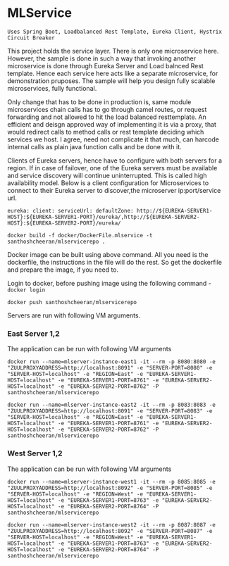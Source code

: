 
# MLService

`Uses Spring Boot, Loadbalanced Rest Template, Eureka Client, Hystrix Circuit Breaker`

This project holds the service layer. There is only one microservice here. However, the sample is done in such a way that invoking another microservice is done through Eureka Server and Load balnced Rest template. Hence each service here acts like a separate microservice, for demonstration pruposes. The sample will help you design fully scalable microservices, fully functional. 

Only change that has to be done in production is, same module microservices chain calls has to go through camel routes, or request forwarding and not allowed to hit the load balanced resttemplate. An efficient and deisgn approved way of implementing it is via a proxy, that would redirect calls to method calls or rest template deciding which services we host. I agree, need not complicate it that much, can harcode internal calls as plain java function calls and be done with it.

Clients of Eureka servers, hence have to configure with both servers for a region. If in case of failover, one of the Eureka servers must be available and service discovery will continue uninterrupted. This is called high availability model. Below is a client configuration for Microservices to connect to their Eureka server to discover,the microserver ip:port/service url.

`eureka: client: serviceUrl: defaultZone: http://${EUREKA-SERVER1-HOST}:${EUREKA-SERVER1-PORT}/eureka/,http://${EUREKA-SERVER2-HOST}:${EUREKA-SERVER2-PORT}/eureka/`

`docker build -f docker/DockerFile.mlservice -t santhoshcheeran/mlservicerepo .`

Docker image can be built using above command. All you need is the dockerfile, the instructions in the file will do the rest. So get the dockerfile and prepare the image, if you need to.

Login to docker, before pushing image using the following command - `docker login`

`docker push santhoshcheeran/mlservicerepo`

Servers are run with following VM arguments.

### East Server 1,2

The application can be run with following VM arguments 

`docker run --name=mlserver-instance-east1 -it --rm -p 8080:8080 -e "ZUULPROXYADDRESS=http://localhost:8091" -e "SERVER-PORT=8080" -e "SERVER-HOST=localhost" -e "REGION=East" -e "EUREKA-SERVER1-HOST=localhost" -e "EUREKA-SERVER1-PORT=8761" -e "EUREKA-SERVER2-HOST=localhost" -e "EUREKA-SERVER2-PORT=8762" -P santhoshcheeran/mlservicerepo`

`docker run --name=mlserver-instance-east2 -it --rm -p 8083:8083 -e "ZUULPROXYADDRESS=http://localhost:8091" -e "SERVER-PORT=8083" -e "SERVER-HOST=localhost" -e "REGION=East" -e "EUREKA-SERVER1-HOST=localhost" -e "EUREKA-SERVER1-PORT=8761" -e "EUREKA-SERVER2-HOST=localhost" -e "EUREKA-SERVER2-PORT=8762" -P santhoshcheeran/mlservicerepo`

### West Server 1,2

The application can be run with following VM arguments 

`docker run --name=mlserver-instance-west1 -it --rm -p 8085:8085 -e "ZUULPROXYADDRESS=http://localhost:8092" -e "SERVER-PORT=8085" -e "SERVER-HOST=localhost" -e "REGION=West" -e "EUREKA-SERVER1-HOST=localhost" -e "EUREKA-SERVER1-PORT=8763" -e "EUREKA-SERVER2-HOST=localhost" -e "EUREKA-SERVER2-PORT=8764" -P santhoshcheeran/mlservicerepo`

`docker run --name=mlserver-instance-west2 -it --rm -p 8087:8087 -e "ZUULPROXYADDRESS=http://localhost:8092" -e "SERVER-PORT=8087" -e "SERVER-HOST=localhost" -e "REGION=West" -e "EUREKA-SERVER1-HOST=localhost" -e "EUREKA-SERVER1-PORT=8763" -e "EUREKA-SERVER2-HOST=localhost" -e "EUREKA-SERVER2-PORT=8764" -P santhoshcheeran/mlservicerepo`

